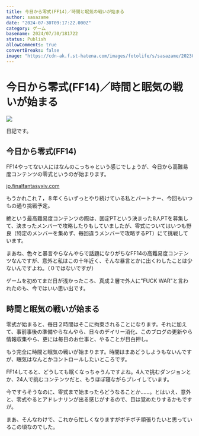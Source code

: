 ```yaml
---
title: 今日から零式(FF14)／時間と眠気の戦いが始まる
author: sasazame
date: "2024-07-30T09:17:22.000Z"
category: ゲーム
basename: 2024/07/30/181722
status: Publish
allowComments: true
convertBreaks: false
image: "https://cdn-ak.f.st-hatena.com/images/fotolife/s/sasazame/20230908/20230908202155.png"
---
```

# 今日から零式(FF14)／時間と眠気の戦いが始まる

![](https://cdn-ak.f.st-hatena.com/images/fotolife/s/sasazame/20230908/20230908202155.png)

日記です。

<!-- Extended Body -->

## 今日から零式(FF14)

FF14やってない人にはなんのこっちゃという感じでしょうが、今日から高難易度コンテンツの零式というのが始まります。

[jp.finalfantasyxiv.com](https://jp.finalfantasyxiv.com/lodestone/topics/detail/686ea89c48ef4339ac88e91400b2376c41f027d0#random-8e09ae5acfbe1d885b3f7db5763ac4f1a3d11693)

もうかれこれ７，８年くらいずっとやり続けている私とパートナー、今回もいつもの通り挑戦予定。

絶という最高難易度コンテンツの際は、固定PTという決まった8人PTを募集して、決まったメンバーで攻略したりもしていましたが、零式についてはいつも野良（特定のメンバーを集めず、毎回違うメンバーで攻略するPT）にて挑戦しています。

まあね、色々と暴言やらなんやらで話題になりがちなFF14の高難易度コンテンツなんですが、意外と私はこの十年近く、そんな暴言とかに出くわしたことは少ないんですよね。（０ではないですが）

ゲームを初めてまだ日が浅かったころ、真成２層で外人に"FUCK WAR"と言われたのも、今ではいい思い出です。

## 時間と眠気の戦いが始まる

零式が始まると、毎日２時間はそこに拘束されることになります。それに加えて、事前事後の準備やらなんやら、日々のデイリー消化、このブログの更新やら情報収集やら、更には毎日のお仕事と、やることが目白押し。

もう完全に時間と眠気の戦いが始まります。時間はまあどうしようもないんですが、眠気はなんとかコントロールしたいところです。

FF14してると、どうしても眠くなっちゃうんですよね。4人で挑むダンジョンとか、24人で挑むコンテンツだと、もうほぼ寝ながらプレイしています。

今ですらそうなのに、零式まで始まったらどうなることか……。とはいえ、意外と、零式やるとアドレナリンが出る感じがするので、目は覚めたりするかもですが。

まあ、そんなわけで、これから忙しくなりますがボチボチ頑張りたいと思っているこの頃なのでした。
